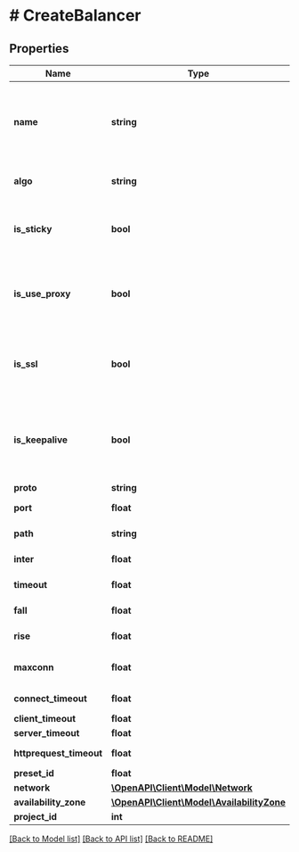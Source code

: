 # # CreateBalancer

## Properties

Name | Type | Description | Notes
------------ | ------------- | ------------- | -------------
**name** | **string** | Удобочитаемое имя, установленное для балансировщика. Должно быть уникальным в рамках аккаунта |
**algo** | **string** | Алгоритм переключений балансировщика. |
**is_sticky** | **bool** | Это логическое значение, которое показывает, сохраняется ли сессия. |
**is_use_proxy** | **bool** | Это логическое значение, которое показывает, выступает ли балансировщик в качестве прокси. |
**is_ssl** | **bool** | Это логическое значение, которое показывает, требуется ли перенаправление на SSL. |
**is_keepalive** | **bool** | Это логическое значение, которое показывает, выдает ли балансировщик сигнал о проверке жизнеспособности. |
**proto** | **string** | Протокол. |
**port** | **float** | Порт балансировщика. |
**path** | **string** | Адрес балансировщика. |
**inter** | **float** | Интервал проверки. |
**timeout** | **float** | Таймаут ответа балансировщика. |
**fall** | **float** | Порог количества ошибок. |
**rise** | **float** | Порог количества успешных ответов. |
**maxconn** | **float** | Максимальное количество соединений. | [optional]
**connect_timeout** | **float** | Таймаут подключения. | [optional]
**client_timeout** | **float** | Таймаут клиента. | [optional]
**server_timeout** | **float** | Таймаут сервера. | [optional]
**httprequest_timeout** | **float** | Таймаут HTTP запроса. | [optional]
**preset_id** | **float** | ID тарифа. |
**network** | [**\OpenAPI\Client\Model\Network**](Network.md) |  | [optional]
**availability_zone** | [**\OpenAPI\Client\Model\AvailabilityZone**](AvailabilityZone.md) |  | [optional]
**project_id** | **int** | ID проекта | [optional]

[[Back to Model list]](../../README.md#models) [[Back to API list]](../../README.md#endpoints) [[Back to README]](../../README.md)
